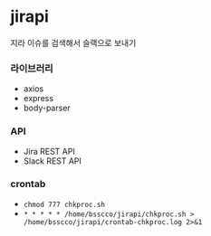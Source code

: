 # jirapi
지라 이슈를 검색해서 슬랙으로 보내기

### 라이브러리
- axios
- express
- body-parser

### API
- Jira REST API
- Slack REST API

### crontab
- ```chmod 777 chkproc.sh```
- ```* * * * * /home/bsscco/jirapi/chkproc.sh > /home/bsscco/jirapi/crontab-chkproc.log 2>&1```
